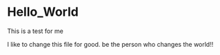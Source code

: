 # Hello_World
This is a test for me

I like to change this file for good.
be the person who changes the world!!
